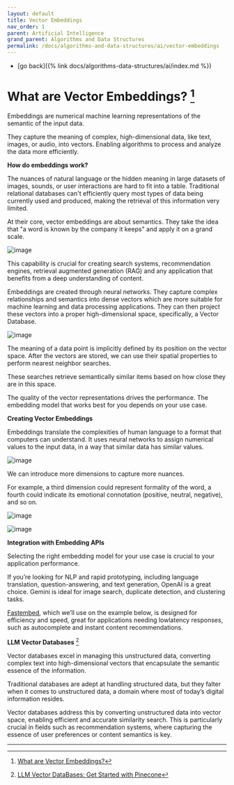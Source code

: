 ```yaml
---
layout: default
title: Vector Embeddings
nav_order: 1
parent: Artificial Intelligence
grand_parent: Algorithms and Data Structures
permalink: /docs/algorithms-and-data-structures/ai/vector-embeddings
---
```


- [go back]({% link docs/algorithms-data-structures/ai/index.md %})

# What are Vector Embeddings? [^1]

Embeddings are numerical machine learning representations of the semantic of the input data.

They capture the meaning of complex, high-dimensional data, like text, images, or audio, into vectors. Enabling algorithms to process and analyze the data more efficiently.

__How do embeddings work?__

The nuances of natural language or the hidden meaning in large datasets of images, sounds, or user interactions are hard to fit into a table. Traditional relational databases can't efficiently query most types of data being currently used and produced, making the retrieval of this information very limited.

At their core, vector embeddings are about semantics. They take the idea that "a word is known by the company it keeps" and apply it on a grand scale.

![image](https://github.com/ilima-kindle/unapologetic-snippets/assets/133927230/a5548a17-44f4-4d23-a96a-7cbed15f85f1)


This capability is crucial for creating search systems, recommendation engines, retrieval augmented generation (RAG) and any application that benefits from a deep understanding of content.

Embeddings are created through neural networks. They capture complex relationships and semantics into dense vectors which are more suitable for machine learning and data processing applications. They can then project these vectors into a proper high-dimensional space, specifically, a Vector Database.

![image](https://github.com/ilima-kindle/unapologetic-snippets/assets/133927230/6cf8bad2-5ce9-47b8-89ba-9aa5f5e33ac0)


The meaning of a data point is implicitly defined by its position on the vector space. After the vectors are stored, we can use their spatial properties to perform nearest neighbor searches.

These searches retrieve semantically similar items based on how close they are in this space.

The quality of the vector representations drives the performance. The embedding model that works best for you depends on your use case.

__Creating Vector Embeddings__

Embeddings translate the complexities of human language to a format that computers can understand. It uses neural networks to assign numerical values to the input data, in a way that similar data has similar values.

![image](https://github.com/ilima-kindle/unapologetic-snippets/assets/133927230/ec4b8f6b-6038-47b9-86c2-0dfead01faa7)

We can introduce more dimensions to capture more nuances.

For example, a third dimension could represent formality of the word, a fourth could indicate its emotional connotation (positive, neutral, negative), and so on.

![image](https://github.com/ilima-kindle/unapologetic-snippets/assets/133927230/4d693811-d2de-4e8d-85af-0df4d3cddb60)

![image](https://github.com/ilima-kindle/unapologetic-snippets/assets/133927230/f3e65d4e-d8e7-4d5b-afaf-11ea4296cfea)

__Integration with Embedding APIs__

Selecting the right embedding model for your use case is crucial to your application performance.

If you’re looking for NLP and rapid prototyping, including language translation, question-answering, and text generation, OpenAI is a great choice. Gemini is ideal for image search, duplicate detection, and clustering tasks.

[Fastembed](https://github.com/qdrant/fastembed), which we’ll use on the example below, is designed for efficiency and speed, great for applications needing lowlatency responses, such as autocomplete and instant content recommendations.


__LLM Vector Databases__ [^2]

Vector databases excel in managing this unstructured data, converting complex text into high-dimensional vectors that encapsulate the semantic essence of the information.

Traditional databases are adept at handling structured data, but they falter when it comes to unstructured data, a domain where most of today’s digital information resides.

Vector databases address this by converting unstructured data into vector space, enabling efficient and accurate similarity search. This is particularly crucial in fields such as recommendation systems, where capturing the essence of user preferences or content semantics is key.

----

[^1]: [What are Vector Embeddings?](https://dev.to/qdrant/what-are-vector-embeddings-24pd)
[^2]: [LLM Vector DataBases: Get Started with Pinecone](https://medium.com/forcodesake/pinecone-api-chatgpt-artificial-intelligence-4332de128dd5)
